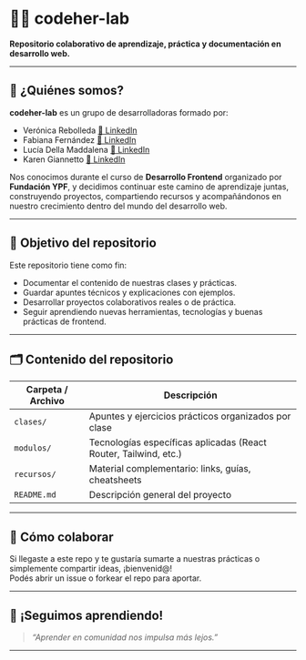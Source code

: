 # 👩‍💻 codeher-lab

**Repositorio colaborativo de aprendizaje, práctica y documentación en desarrollo web.**

---

## 🌱 ¿Quiénes somos?

**codeher-lab** es un grupo de desarrolladoras formado por:

- Verónica Rebolleda [🔗 LinkedIn](https://www.linkedin.com/in/m-veronica-rebolleda/)
- Fabiana Fernández [🔗 LinkedIn](https://www.linkedin.com/in/fabiana-fernandez/)
- Lucía Della Maddalena [🔗 LinkedIn](https://www.linkedin.com/in/luciadmaddalena/)
- Karen Giannetto [🔗 LinkedIn](https://www.linkedin.com/in/karen-giannetto/)

Nos conocimos durante el curso de **Desarrollo Frontend** organizado por **Fundación YPF**, y decidimos continuar este camino de aprendizaje juntas, construyendo proyectos, compartiendo recursos y acompañándonos en nuestro crecimiento dentro del mundo del desarrollo web.

---

## 🎯 Objetivo del repositorio

Este repositorio tiene como fin:

- Documentar el contenido de nuestras clases y prácticas.
- Guardar apuntes técnicos y explicaciones con ejemplos.
- Desarrollar proyectos colaborativos reales o de práctica.
- Seguir aprendiendo nuevas herramientas, tecnologías y buenas prácticas de frontend.

---

## 🗂️ Contenido del repositorio

| Carpeta / Archivo | Descripción |
|-------------------|-------------|
| `clases/`         | Apuntes y ejercicios prácticos organizados por clase |
| `modulos/`        | Tecnologías específicas aplicadas (React Router, Tailwind, etc.) |
| `recursos/`       | Material complementario: links, guías, cheatsheets |
| `README.md`       | Descripción general del proyecto |

---

## 🤝 Cómo colaborar

Si llegaste a este repo y te gustaría sumarte a nuestras prácticas o simplemente compartir ideas, ¡bienvenid@!  
Podés abrir un issue o forkear el repo para aportar.

---

## 🚀 ¡Seguimos aprendiendo!

> _“Aprender en comunidad nos impulsa más lejos.”_

---
